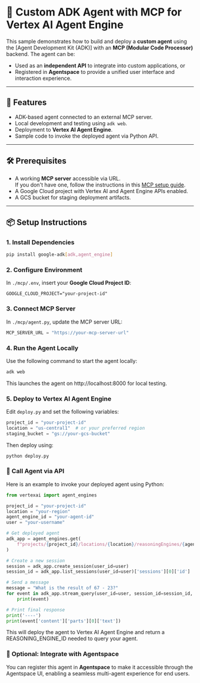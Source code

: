 # 🧠 Custom ADK Agent with MCP for Vertex AI Agent Engine

This sample demonstrates how to build and deploy a **custom agent** using the [Agent Development Kit (ADK)] with an **MCP (Modular Code Processor)** backend. The agent can be:

- Used as an **independent API** to integrate into custom applications, or  
- Registered in **Agentspace** to provide a unified user interface and interaction experience.

---

## 🚀 Features

- ADK-based agent connected to an external MCP server.
- Local development and testing using `adk web`.
- Deployment to **Vertex AI Agent Engine**.
- Sample code to invoke the deployed agent via Python API.

---

## 🛠️ Prerequisites

- A working **MCP server** accessible via URL.  
  If you don't have one, follow the instructions in this [MCP setup guide](https://cloud.google.com/run/docs/tutorials/deploy-remote-mcp-server).
- A Google Cloud project with Vertex AI and Agent Engine APIs enabled.
- A GCS bucket for staging deployment artifacts.

---

## 📦 Setup Instructions

### 1. Install Dependencies

```bash
pip install google-adk[adk,agent_engine]
```
### 2. Configure Environment

In `./mcp/.env`, insert your **Google Cloud Project ID**:

```env
GOOGLE_CLOUD_PROJECT="your-project-id"
```

### 3. Connect MCP Server

In `./mcp/agent.py`, update the MCP server URL:

```python
MCP_SERVER_URL = "https://your-mcp-server-url"
```

### 4. Run the Agent Locally

Use the following command to start the agent locally:

```bash
adk web
```
This launches the agent on http://localhost:8000 for local testing.

### 5. Deploy to Vertex AI Agent Engine

Edit `deploy.py` and set the following variables:

```python
project_id = "your-project-id"
location = "us-central1"  # or your preferred region
staging_bucket = "gs://your-gcs-bucket"
```

Then deploy using:

```bash
python deploy.py
```

### 📡 Call Agent via API

Here is an example to invoke your deployed agent using Python:

```python
from vertexai import agent_engines

project_id = "your-project-id"
location = "your-region"
agent_engine_id = "your-agent-id"
user = "your-username"

# Get deployed agent
adk_app = agent_engines.get(
    f"projects/{project_id}/locations/{location}/reasoningEngines/{agent_engine_id}"
)

# Create a new session
session = adk_app.create_session(user_id=user)
session_id = adk_app.list_sessions(user_id=user)['sessions'][0]['id']

# Send a message
message = "What is the result of 67 - 23?"
for event in adk_app.stream_query(user_id=user, session_id=session_id, message=message):
    print(event)

# Print final response
print('----')
print(event['content']['parts'][0]['text'])
```

This will deploy the agent to Vertex AI Agent Engine and return a REASONING_ENGINE_ID needed to query your agent.


### 🧩 Optional: Integrate with Agentspace

You can register this agent in **Agentspace** to make it accessible through the Agentspace UI, enabling a seamless multi-agent experience for end users.
